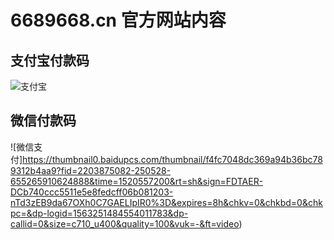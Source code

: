 # 6689668.cn 官方网站内容

## 支付宝付款码
![支付宝](https://thumbnail0.baidupcs.com/thumbnail/99ae0b9bab0d29c808edd85e381ce0fe?fid=2203875082-250528-498662725282193&time=1520557200&rt=sh&sign=FDTAER-DCb740ccc5511e5e8fedcff06b081203-oFlLRN%2Bf7YvZJbSoKEpyxW1276E%3D&expires=8h&chkv=0&chkbd=0&chkpc=&dp-logid=1563237906232446822&dp-callid=0&size=c710_u400&quality=100&vuk=-&ft=video)

## 微信付款码
![微信支付]https://thumbnail0.baidupcs.com/thumbnail/f4fc7048dc369a94b36bc789312b4aa9?fid=2203875082-250528-655265910624888&time=1520557200&rt=sh&sign=FDTAER-DCb740ccc5511e5e8fedcff06b081203-nTd3zEB9da67OXh0C7GAELIpIR0%3D&expires=8h&chkv=0&chkbd=0&chkpc=&dp-logid=1563251484554011783&dp-callid=0&size=c710_u400&quality=100&vuk=-&ft=video)


